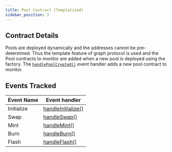 ```yaml
---
title: Pool Contract (Templatized)
sidebar_position: 3
---
```


## Contract Details
Pools are deployed  dynamically and the addresses cannot be pre-determined. Thus the template feature of graph protocol is used and the Pool contracts to monitor are added when a new pool is deployed using the factory. The [`handlePoolCreated()`](../functions-n-handlers/mappings/factory.ts#handlepoolcreated) event handler adds a new pool contract to monitor.

## Events Tracked

|Event Name|Event handler|
|-|-|
|Initialize|[handleInitialize()](../functions-n-handlers/mappings/core.ts#handleinitialize)|
|Swap|[handleSwap()](../functions-n-handlers/mappings/core.ts#handleswap)|
|Mint|[handleMint()](../functions-n-handlers/mappings/core.ts#handlemint)|
|Burn|[handleBurn()](../functions-n-handlers/mappings/core.ts#handleburn)|
|Flash|[handleFlash()](../functions-n-handlers/mappings/core.ts#handleflash)|